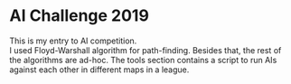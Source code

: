 # AI Challenge 2019 
This is my entry to AI competition. <br>
I used Floyd-Warshall algorithm for path-finding. Besides that, the rest of the algorithms are ad-hoc. The tools section contains a script to run AIs against each other in different maps in a league.





